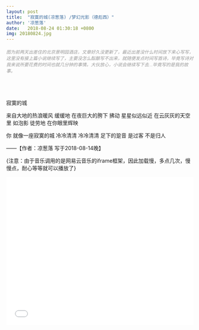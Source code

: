 ```yaml
---
layout: post
title:  "寂寞的城(凉葱落) /梦幻光影（德彪西）"
author: '凉葱落'
date:   2018-08-24 01:30:18 +0800
img: 20180824.jpg
---
```

<h5 style="color:#999; font-size:12px;font-weight:300">图为前两天出差住的北京景明园酒店，文章好久没更新了，最近出差没什么时间放下来心写写，这里没有接上篇小说继续写了，主要没怎么酝酿写不出来，就随便发点时间写首诗，毕竟写诗对我来说所要花费的时间也就几分钟的事情。大伙放心，小说会继续写下去...毕竟写的是我的故事。</h5>
<br>
<br>

寂寞的城<br>

来自大地的热浪暖风
缓缓地
在夜巨大的胯下
拂动
星星似远似近
在云灰灰的天空里
如泡影
徒劳地
在你眼里辉映

你
就像一座寂寞的城
冷冷清清
冷冷清清
足下的跫音
是过客
不是归人

——【作者：凉葱落 写于2018-08-14晚】

{注意：由于音乐调用的是网易云音乐的iframe框架，因此加载慢，多点几次，慢慢点，耐心等等就可以播放了}
<iframe frameborder="0" src="//music.163.com/outchain/player?type=0&id=773710769&auto=1&height=430" allowfullscreen style="width:100%;height:400px"></iframe>

